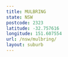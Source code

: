 ```yaml
---
title: MULBRING
state: NSW
postcode: 2323
latitude: -32.757616
longitude: 151.607554
url: /nsw/mulbring/
layout: suburb
---
```

